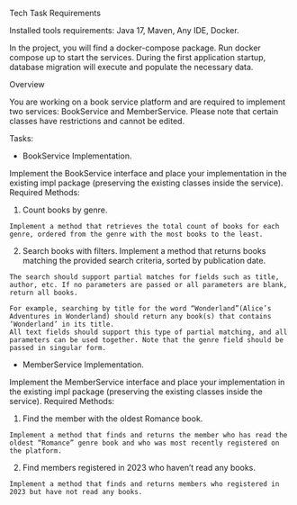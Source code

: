 Tech Task Requirements

Installed tools requirements:
Java 17,
Maven,
Any IDE,
Docker.

In the project, you will find a docker-compose package. Run docker compose up to start the services. During the first application startup, database migration will execute and populate the necessary data.

Overview

You are working on a book service platform and are required to implement two services: BookService and MemberService. Please note that certain classes have restrictions and cannot be edited.

Tasks:
* BookService Implementation.

Implement the BookService interface and place your implementation in the existing impl package (preserving the existing classes inside the service).
      Required Methods:
  1. Count books by genre.

    Implement a method that retrieves the total count of books for each genre, ordered from the genre with the most books to the least.
  2. Search books with filters. Implement a method that returns books matching the provided search criteria, sorted by publication date.

    The search should support partial matches for fields such as title, author, etc. If no parameters are passed or all parameters are blank, return all books.

    For example, searching by title for the word “Wonderland”(Alice’s Adventures in Wonderland) should return any book(s) that contains ‘Wonderland’ in its title.
    All text fields should support this type of partial matching, and all parameters can be used together. Note that the genre field should be passed in singular form.
* MemberService Implementation.

Implement the MemberService interface and place your implementation in the existing impl package (preserving the existing classes inside the service).
      Required Methods:
  1. Find the member with the oldest Romance book.

    Implement a method that finds and returns the member who has read the oldest “Romance” genre book and who was most recently registered on the platform.
  2. Find members registered in 2023 who haven’t read any books.

    Implement a method that finds and returns members who registered in 2023 but have not read any books.

